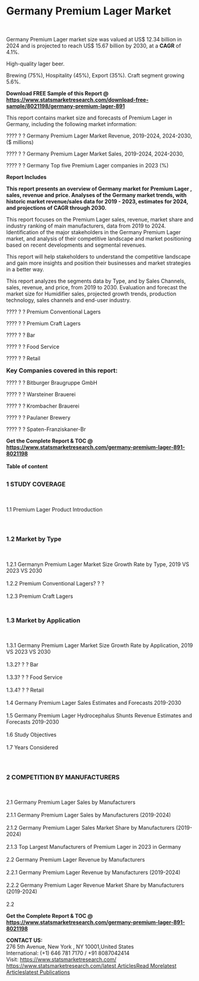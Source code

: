 <h1>Germany Premium Lager Market</h1><br/><p>Germany Premium Lager market size was valued at US$ 12.34 billion in 2024 and is projected to reach US$ 15.67 billion by 2030, at a <strong>CAGR</strong> of 4.1%.</p><p>High-quality lager beer.</p><p>Brewing (75%), Hospitality (45%), Export (35%). Craft segment growing 5.6%.</p><p><strong>Download FREE Sample of this Report @ <a href="https://www.statsmarketresearch.com/download-free-sample/8021198/germany-premium-lager-891">https://www.statsmarketresearch.com/download-free-sample/8021198/germany-premium-lager-891</a></strong></p><p>This report contains market size and forecasts of Premium Lager in Germany, including the following market information:</p><p>???? ? ? Germany Premium Lager Market Revenue, 2019-2024, 2024-2030, ($ millions)</p><p>???? ? ? Germany Premium Lager Market Sales, 2019-2024, 2024-2030,</p><p>???? ? ? Germany Top five Premium Lager companies in 2023 (%)</p><p><strong>Report Includes</strong></p><p><strong>This report presents an overview of Germany market for Premium Lager , sales, revenue and price. Analyses of the Germany market trends, with historic market revenue/sales data for 2019 - 2023, estimates for 2024, and projections of <strong>CAGR</strong> through 2030.</strong></p><p>This report focuses on the Premium Lager sales, revenue, market share and industry ranking of main manufacturers, data from 2019 to 2024. Identification of the major stakeholders in the Germany Premium Lager market, and analysis of their competitive landscape and market positioning based on recent developments and segmental revenues.</p><p>This report will help stakeholders to understand the competitive landscape and gain more insights and position their businesses and market strategies in a better way.</p><p>This report analyzes the segments data by Type, and by Sales Channels, sales, revenue, and price, from 2019 to 2030. Evaluation and forecast the market size for Humidifier sales, projected growth trends, production technology, sales channels and end-user industry.</p><p>???? ? ? Premium Conventional Lagers</p><p>???? ? ? Premium Craft Lagers</p><p>???? ? ? Bar</p><p>???? ? ? Food Service</p><p>???? ? ? Retail</p><p><span style="font-size:16px"><strong>Key Companies covered in this report:</strong></span></p><p>???? ? ? Bitburger Braugruppe GmbH</p><p>???? ? ? Warsteiner Brauerei</p><p>???? ? ? Krombacher Brauerei</p><p>???? ? ? Paulaner Brewery</p><p>???? ? ? Spaten-Franziskaner-Br</p><div><b>Get the Complete Report & TOC @ <a href="https://www.statsmarketresearch.com/germany-premium-lager-891-8021198">https://www.statsmarketresearch.com/germany-premium-lager-891-8021198</a></b></div><br><b>Table of content</b><p><h2><span style="font-size:16px"><strong>1 STUDY COVERAGE</strong></span></h2><br /><p>1.1 Premium Lager Product Introduction</p><br /><h2><span style="font-size:16px"><strong>1.2 Market by Type</strong></span></h2><br /><p>1.2.1 Germanyn Premium Lager Market Size Growth Rate by Type, 2019 VS 2023 VS 2030<br /><br />1.2.2 Premium Conventional Lagers? ? ? <br /><br />1.2.3 Premium Craft Lagers<br /><br /><h2><span style="font-size:16px"><strong>1.3 Market by Application</strong></span></h2><br /><p>1.3.1 Germany Premium Lager Market Size Growth Rate by Application, 2019 VS 2023 VS 2030<br /><br />1.3.2? ? ? Bar<br /><br />1.3.3? ? ? Food Service<br /><br />1.3.4? ? ? Retail<br /><br />1.4 Germany Premium Lager Sales Estimates and Forecasts 2019-2030<br /><br />1.5 Germany Premium Lager Hydrocephalus Shunts Revenue Estimates and Forecasts 2019-2030<br /><br />1.6 Study Objectives<br /><br />1.7 Years Considered</p><br /><h2><span style="font-size:16px"><strong>2 COMPETITION BY MANUFACTURERS</strong></span></h2><br /><p>2.1 Germany Premium Lager Sales by Manufacturers<br /><br />2.1.1 Germany Premium Lager Sales by Manufacturers (2019-2024)<br /><br />2.1.2 Germany Premium Lager Sales Market Share by Manufacturers (2019-2024)<br /><br />2.1.3 Top Largest Manufacturers of Premium Lager in 2023 in Germany<br /><br />2.2 Germany Premium Lager Revenue by Manufacturers<br /><br />2.2.1 Germany Premium Lager Revenue by Manufacturers (2019-2024)<br /><br />2.2.2 Germany Premium Lager Revenue Market Share by Manufacturers (2019-2024)<br /><br />2.2<br><div><b>Get the Complete Report & TOC @ <a href="https://www.statsmarketresearch.com/germany-premium-lager-891-8021198">https://www.statsmarketresearch.com/germany-premium-lager-891-8021198</a></b></div></p> <b>CONTACT US:</b><br>276 5th Avenue, New York , NY 10001,United States<br>International: (+1) 646 781 7170 / +91 8087042414<br>Visit: <a href="https://www.statsmarketresearch.com/">https://www.statsmarketresearch.com/</a><br><a href="https://gyeongbokgung.com">https://www.statsmarketresearch.com/</a><a href="https://hallyeomaritime.com">latest Articles</a><a href="https://jingwansa.com">Read More</a><a href=https://nguoiviet.jp/">latest Articles</a><a href="https://www.intelmarketresearch.com/">latest Publications</a>
